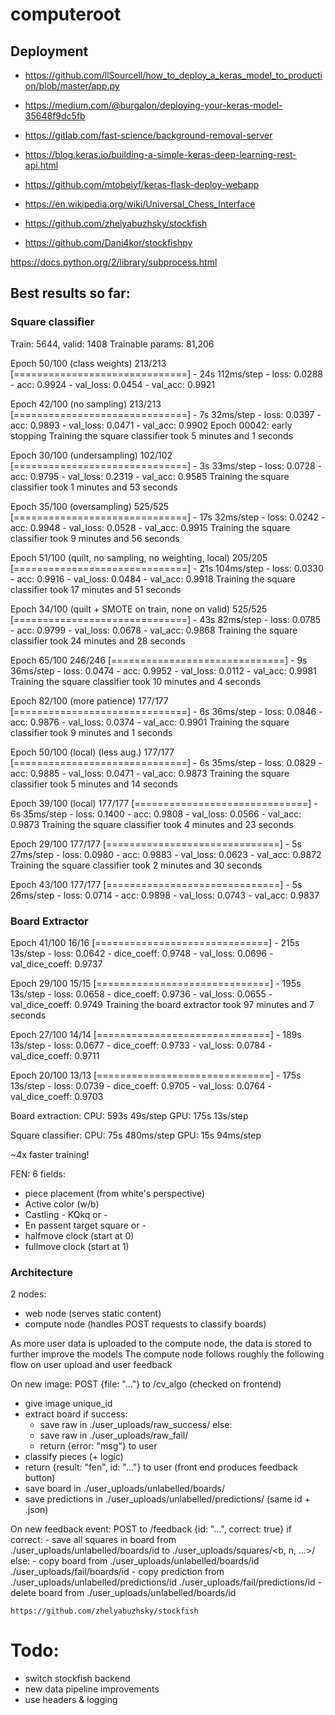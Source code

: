 # computeroot

## Deployment

  - https://github.com/llSourcell/how_to_deploy_a_keras_model_to_production/blob/master/app.py
  - https://medium.com/@burgalon/deploying-your-keras-model-35648f9dc5fb
  - https://gitlab.com/fast-science/background-removal-server
  - https://blog.keras.io/building-a-simple-keras-deep-learning-rest-api.html
  - https://github.com/mtobeiyf/keras-flask-deploy-webapp


- https://en.wikipedia.org/wiki/Universal_Chess_Interface
- https://github.com/zhelyabuzhsky/stockfish
- https://github.com/Dani4kor/stockfishpy


https://docs.python.org/2/library/subprocess.html

## Best results so far:

### Square classifier

Train: 5644, valid: 1408
Trainable params: 81,206

Epoch 50/100 (class weights)
213/213 [==============================] - 24s 112ms/step - loss: 0.0288 - acc: 0.9924 - val_loss: 0.0454 - val_acc: 0.9921

Epoch 42/100 (no sampling)
213/213 [==============================] - 7s 32ms/step - loss: 0.0397 - acc: 0.9893 - val_loss: 0.0471 - val_acc: 0.9902
Epoch 00042: early stopping
Training the square classifier took 5 minutes and 1 seconds

Epoch 30/100 (undersampling)
102/102 [==============================] - 3s 33ms/step - loss: 0.0728 - acc: 0.9795 - val_loss: 0.2319 - val_acc: 0.9585
Training the square classifier took 1 minutes and 53 seconds

Epoch 35/100 (oversampling)
525/525 [==============================] - 17s 32ms/step - loss: 0.0242 - acc: 0.9948 - val_loss: 0.0528 - val_acc: 0.9915
Training the square classifier took 9 minutes and 56 seconds

Epoch 51/100 (quilt, no sampling, no weighting, local)
205/205 [==============================] - 21s 104ms/step - loss: 0.0330 - acc: 0.9916 - val_loss: 0.0484 - val_acc: 0.9918
Training the square classifier took 17 minutes and 51 seconds

Epoch 34/100 (quilt + SMOTE on train, none on valid)
525/525 [==============================] - 43s 82ms/step - loss: 0.0785 - acc: 0.9799 - val_loss: 0.0678 - val_acc: 0.9868
Training the square classifier took 24 minutes and 28 seconds

Epoch 65/100
246/246 [==============================] - 9s 36ms/step - loss: 0.0474 - acc: 0.9952 - val_loss: 0.0112 - val_acc: 0.9981
Training the square classifier took 10 minutes and 4 seconds

Epoch 82/100 (more patience)
177/177 [==============================] - 6s 36ms/step - loss: 0.0846 - acc: 0.9876 - val_loss: 0.0374 - val_acc: 0.9901
Training the square classifier took 9 minutes and 1 seconds

Epoch 50/100 (local) (less aug.)
177/177 [==============================] - 6s 35ms/step - loss: 0.0829 - acc: 0.9885 - val_loss: 0.0471 - val_acc: 0.9873
Training the square classifier took 5 minutes and 14 seconds

Epoch 39/100 (local)
177/177 [==============================] - 6s 35ms/step - loss: 0.1400 - acc: 0.9808 - val_loss: 0.0566 - val_acc: 0.9873
Training the square classifier took 4 minutes and 23 seconds

Epoch 29/100
177/177 [==============================] - 5s 27ms/step - loss: 0.0980 - acc: 0.9883 - val_loss: 0.0623 - val_acc: 0.9872
Training the square classifier took 2 minutes and 30 seconds

Epoch 43/100
177/177 [==============================] - 5s 26ms/step - loss: 0.0714 - acc: 0.9898 - val_loss: 0.0743 - val_acc: 0.9837

### Board Extractor

Epoch 41/100
16/16 [==============================] - 215s 13s/step - loss: 0.0642 - dice_coeff: 0.9748 - val_loss: 0.0696 - val_dice_coeff: 0.9737

Epoch 29/100
15/15 [==============================] - 195s 13s/step - loss: 0.0658 - dice_coeff: 0.9736 - val_loss: 0.0655 - val_dice_coeff: 0.9749
Training the board extractor took 97 minutes and 7 seconds

Epoch 27/100
14/14 [==============================] - 189s 13s/step - loss: 0.0677 - dice_coeff: 0.9733 - val_loss: 0.0784 - val_dice_coeff: 0.9711

Epoch 20/100
13/13 [==============================] - 175s 13s/step - loss: 0.0739 - dice_coeff: 0.9705 - val_loss: 0.0764 - val_dice_coeff: 0.9703


Board extraction:
  CPU: 593s 49s/step
  GPU: 175s 13s/step

Square classifier: 
  CPU: 75s 480ms/step
  GPU: 15s 94ms/step

~4x faster training!

FEN: 6 fields:
- piece placement (from white's perspective)
- Active color (w/b)
- Castling - KQkq or -
- En passent target square or -
- halfmove clock (start at 0)
- fullmove clock (start at 1)


### Architecture 

2 nodes: 
  - web node (serves static content)
  - compute node (handles POST requests to classify boards)

As more user data is uploaded to the compute node, the data is stored to further improve the models
The compute node follows roughly the following flow on user upload and user feedback

On new image: POST {file: "..."} to /cv_algo (checked on frontend)
  - give image unique_id
  - extract board
  if success:
    - save raw in ./user_uploads/raw_success/
  else:
    - save raw in ./user_uploads/raw_fail/
    - return {error: "msg"} to user
  - classify pieces (+ logic)
  - return {result: "fen", id: "..."} to user (front end produces feedback button)
  - save board in ./user_uploads/unlabelled/boards/
  - save predictions in ./user_uploads/unlabelled/predictions/ (same id + .json)

On new feedback event: POST to /feedback {id: "...", correct: true}
  if correct:
    - save all squares in board from ./user_uploads/unlabelled/boards/id to ./user_uploads/squares/<b, n, ...>/
  else: 
    - copy board from ./user_uploads/unlabelled/boards/id ./user_uploads/fail/boards/id
    - copy prediction from ./user_uploads/unlabelled/predictions/id ./user_uploads/fail/predictions/id
    - delete board from ./user_uploads/unlabelled/boards/id


    https://github.com/zhelyabuzhsky/stockfish

  # Todo: 
   - switch stockfish backend
   - new data pipeline improvements
   - use headers & logging
